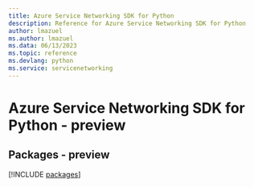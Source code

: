 ```yaml
---
title: Azure Service Networking SDK for Python
description: Reference for Azure Service Networking SDK for Python
author: lmazuel
ms.author: lmazuel
ms.data: 06/13/2023
ms.topic: reference
ms.devlang: python
ms.service: servicenetworking
---
```

# Azure Service Networking SDK for Python - preview
## Packages - preview
[!INCLUDE [packages](service-networking-index.md)]